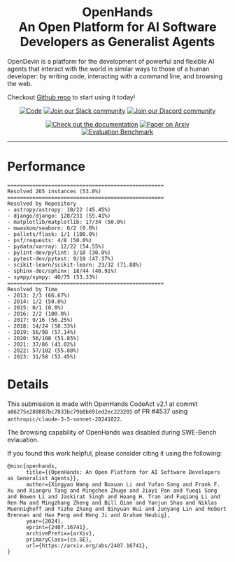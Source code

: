 <h1 align="center">OpenHands
  <br>
An Open Platform for AI Software Developers as Generalist Agents</h1>

OpenDevin is a platform for the development of powerful and flexible AI agents that interact with the world in similar ways to those of a human developer: by writing code, interacting with a command line, and browsing the web.

Checkout [Github repo](https://github.com/All-Hands-AI/OpenHands) to start using it today!

<div align="center">
  <a href="https://github.com/All-Hands-AI/OpenHands"><img src="https://img.shields.io/badge/Code-Github-purple?logo=github&logoColor=white&style=for-the-badge" alt="Code"></a>
  <a href="https://join.slack.com/t/opendevin/shared_invite/zt-2i1iqdag6-bVmvamiPA9EZUu7oCO6KhA"><img src="https://img.shields.io/badge/Slack-Join%20Us-red?logo=slack&logoColor=white&style=for-the-badge" alt="Join our Slack community"></a>
  <a href="https://discord.gg/ESHStjSjD4"><img src="https://img.shields.io/badge/Discord-Join%20Us-purple?logo=discord&logoColor=white&style=for-the-badge" alt="Join our Discord community"></a>

  <br/>

  <a href="https://docs.all-hands.dev/modules/usage/intro"><img src="https://img.shields.io/badge/Documentation-OpenDevin-blue?logo=googledocs&logoColor=white&style=for-the-badge" alt="Check out the documentation"></a>
  <a href="https://arxiv.org/abs/2407.16741"><img src="https://img.shields.io/badge/Paper-%20on%20Arxiv-red?logo=arxiv&style=for-the-badge" alt="Paper on Arxiv"></a>
  <br/>
  <a href="https://huggingface.co/spaces/OpenDevin/evaluation"><img src="https://img.shields.io/badge/Evaluation-Benchmark%20on%20HF%20Space-green?logo=huggingface&style=for-the-badge" alt="Evaluation Benchmark"></a>

</div>

<!-- PROJECT LOGO -->
<div align="center">

</div>

<hr>

# Performance

```
==================================================
Resolved 265 instances (53.0%)
==================================================
Resolved by Repository
- astropy/astropy: 10/22 (45.45%)
- django/django: 128/231 (55.41%)
- matplotlib/matplotlib: 17/34 (50.0%)
- mwaskom/seaborn: 0/2 (0.0%)
- pallets/flask: 1/1 (100.0%)
- psf/requests: 4/8 (50.0%)
- pydata/xarray: 12/22 (54.55%)
- pylint-dev/pylint: 3/10 (30.0%)
- pytest-dev/pytest: 9/19 (47.37%)
- scikit-learn/scikit-learn: 23/32 (71.88%)
- sphinx-doc/sphinx: 18/44 (40.91%)
- sympy/sympy: 40/75 (53.33%)
==================================================
Resolved by Time
- 2013: 2/3 (66.67%)
- 2014: 1/2 (50.0%)
- 2015: 0/1 (0.0%)
- 2016: 2/2 (100.0%)
- 2017: 9/16 (56.25%)
- 2018: 14/24 (58.33%)
- 2019: 56/98 (57.14%)
- 2020: 56/108 (51.85%)
- 2021: 37/86 (43.02%)
- 2022: 57/102 (55.88%)
- 2023: 31/58 (53.45%)
```

# Details

This submission is made with OpenHands CodeAct v2.1 at commit `a86275e288087bc7833bc79b0b691ed2ec223205` of PR #4537 using `anthropic/claude-3-5-sonnet-20241022`.

The browsing capability of OpenHands was disabled during SWE-Bench evlauation.

If you found this work helpful, please consider citing it using the following:
```
@misc{openhands,
      title={{OpenHands: An Open Platform for AI Software Developers as Generalist Agents}}, 
      author={Xingyao Wang and Boxuan Li and Yufan Song and Frank F. Xu and Xiangru Tang and Mingchen Zhuge and Jiayi Pan and Yueqi Song and Bowen Li and Jaskirat Singh and Hoang H. Tran and Fuqiang Li and Ren Ma and Mingzhang Zheng and Bill Qian and Yanjun Shao and Niklas Muennighoff and Yizhe Zhang and Binyuan Hui and Junyang Lin and Robert Brennan and Hao Peng and Heng Ji and Graham Neubig},
      year={2024},
      eprint={2407.16741},
      archivePrefix={arXiv},
      primaryClass={cs.SE},
      url={https://arxiv.org/abs/2407.16741}, 
}
```
